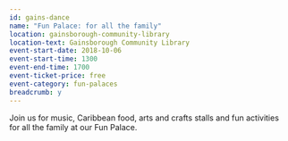 ```yaml
---
id: gains-dance
name: "Fun Palace: for all the family"
location: gainsborough-community-library
location-text: Gainsborough Community Library
event-start-date: 2018-10-06
event-start-time: 1300
event-end-time: 1700
event-ticket-price: free
event-category: fun-palaces
breadcrumb: y
---
```


Join us for music, Caribbean food, arts and crafts stalls and fun activities for all the family at our Fun Palace.
